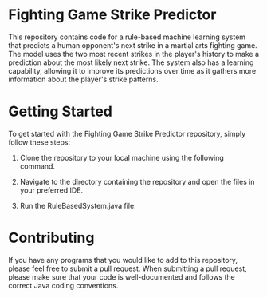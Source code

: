 # Fighting Game Strike Predictor

This repository contains code for a rule-based machine learning system that predicts a human opponent's next strike in a martial arts fighting game. The model uses the two most recent strikes in the player's history to make a prediction about the most likely next strike. The system also has a learning capability, allowing it to improve its predictions over time as it gathers more information about the player's strike patterns.

# Getting Started

To get started with the Fighting Game Strike Predictor repository, simply follow these steps:

1. Clone the repository to your local machine using the following command.

2. Navigate to the directory containing the repository and open the files in your preferred IDE.

3. Run the RuleBasedSystem.java file.

# Contributing

If you have any programs that you would like to add to this repository, please feel free to submit a pull request. When submitting a pull request, please make sure that your code is well-documented and follows the correct Java coding conventions.
